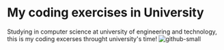 # My coding exercises in University
Studying in computer science at university of engineering and technology, this is my coding excerses throught university's time!
![github-small](https://uet.vnu.edu.vn/wp-content/uploads/2019/03/logo-outline.png)
